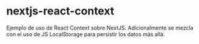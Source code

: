 # nextjs-react-context

Ejemplo de uso de React Context sobre NextJS. Adicionalmente se mezcla con el uso de JS LocalStorage para persistir los datos más allá.


